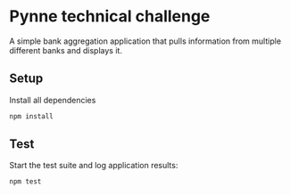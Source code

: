 ﻿# Pynne technical challenge

A simple bank aggregation application that pulls information from multiple different banks and displays it.

## Setup

Install all dependencies

```bash
npm install
```

## Test

Start the test suite and log application results:

```bash
npm test
```
